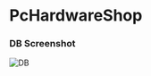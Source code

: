 # PcHardwareShop


### DB Screenshot
![DB](https://user-images.githubusercontent.com/29199730/122229935-feebf100-ceda-11eb-8a9c-05f0b56f1313.jpg)
